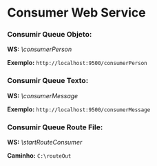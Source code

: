 # Consumer Web Service
### Consumir Queue Objeto:


**WS:** *\consumerPerson*

**Exemplo:** ```http://localhost:9500/consumerPerson```


### Consumir Queue Texto:

**WS:** *\consumerMessage*

**Exemplo:** ```http://localhost:9500/consumerMessage```

### Consumir Queue Route File:

**WS:** *\startRouteConsumer*

**Caminho:** ```C:\routeOut```
